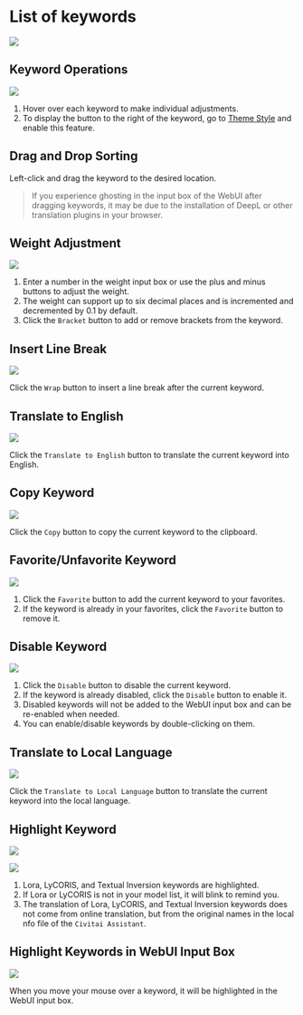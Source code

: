 # List of keywords

![](/assets/images/demo.quick_adjust.gif)

## Keyword Operations

![](/assets/images/ListOfKeywords/btns.png)

1. Hover over each keyword to make individual adjustments.
2. To display the button to the right of the keyword, go to [Theme Style](/ThemeStyle.md#theme-style) and enable this feature.

## Drag and Drop Sorting

Left-click and drag the keyword to the desired location.

> If you experience ghosting in the input box of the WebUI after dragging keywords, it may be due to the installation of DeepL or other translation plugins in your browser.

## Weight Adjustment

![](/assets/images/ListOfKeywords/weight.png)

1. Enter a number in the weight input box or use the plus and minus buttons to adjust the weight.
2. The weight can support up to six decimal places and is incremented and decremented by 0.1 by default.
3. Click the `Bracket` button to add or remove brackets from the keyword.

## Insert Line Break

![](/assets/images/ListOfKeywords/wrap.png)

Click the `Wrap` button to insert a line break after the current keyword.

## Translate to English

![](/assets/images/ListOfKeywords/english.png)

Click the `Translate to English` button to translate the current keyword into English.

## Copy Keyword

![](/assets/images/ListOfKeywords/copy.png)

Click the `Copy` button to copy the current keyword to the clipboard.

## Favorite/Unfavorite Keyword

![](/assets/images/ListOfKeywords/favorite.png)

1. Click the `Favorite` button to add the current keyword to your favorites.
2. If the keyword is already in your favorites, click the `Favorite` button to remove it.

## Disable Keyword

![](/assets/images/ListOfKeywords/disable.png)

1. Click the `Disable` button to disable the current keyword.
2. If the keyword is already disabled, click the `Disable` button to enable it.
3. Disabled keywords will not be added to the WebUI input box and can be re-enabled when needed.
4. You can enable/disable keywords by double-clicking on them.

## Translate to Local Language

![](/assets/images/ListOfKeywords/local_language.png)

Click the `Translate to Local Language` button to translate the current keyword into the local language.

## Highlight Keyword

![](/assets/images/ListOfKeywords/highlight.png)

![](/assets/images/demo.keyword_detection.gif)

1. Lora, LyCORIS, and Textual Inversion keywords are highlighted.
2. If Lora or LyCORIS is not in your model list, it will blink to remind you.
3. The translation of Lora, LyCORIS, and Textual Inversion keywords does not come from online translation, but from the original names in the local nfo file of the `Civitai Assistant`.

## Highlight Keywords in WebUI Input Box

![](/assets/images/ListOfKeywords/highlight_input.png)

When you move your mouse over a keyword, it will be highlighted in the WebUI input box.